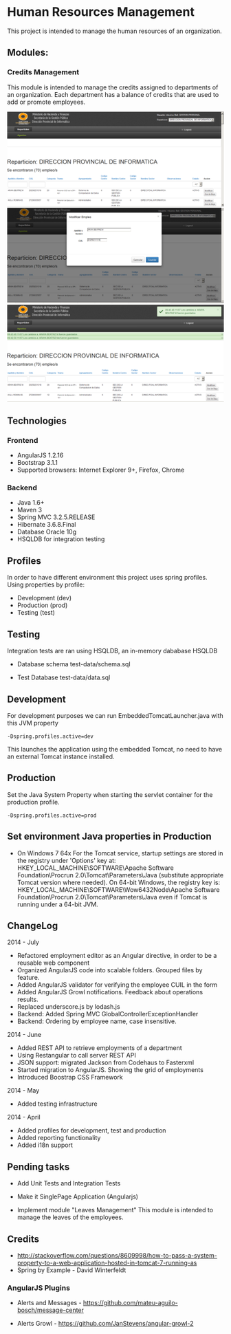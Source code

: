 
# Human Resources Management

This project is intended to manage the human resources of an organization.

## Modules:
### Credits Management

This module is intended to manage the credits assigned to departments of an organization. 
Each department has a balance of credits that are used to add or promote employees.

![](./documentation/doc01.png)
![](./documentation/doc02.png)
![](./documentation/doc03.png)

## Technologies
### Frontend

- AngularJS 1.2.16 
- Bootstrap 3.1.1
- Supported browsers: Internet Explorer 9+, Firefox, Chrome

### Backend
- Java 1.6+
- Maven 3 
- Spring MVC 3.2.5.RELEASE 
- Hibernate 3.6.8.Final 
- Database Oracle 10g 
- HSQLDB for integration testing

## Profiles

In order to have different environment this project uses spring profiles. Using properties by profile: 

 - Development (dev)
 - Production (prod)
 - Testing (test)

## Testing


Integration tests are ran using HSQLDB, an in-memory dababase HSQLDB

 - Database schema
test-data/schema.sql

 - Test Database
test-data/data.sql

## Development

For development purposes we can run EmbeddedTomcatLauncher.java with this JVM property

```
-Dspring.profiles.active=dev
```
This launches the application using the embedded Tomcat, no need to have an external Tomcat instance installed.


## Production

Set the Java System Property when starting the servlet container for the production profile.


```
-Dspring.profiles.active=prod
```

## Set environment Java properties in Production
 - On Windows 7 64x
For the Tomcat service, startup settings are stored in the registry under 'Options' key at:
HKEY_LOCAL_MACHINE\SOFTWARE\Apache Software Foundation\Procrun 2.0\Tomcat<X>\Parameters\Java
(substitute appropriate Tomcat version where needed).
On 64-bit Windows, the registry key is:
HKEY_LOCAL_MACHINE\SOFTWARE\Wow6432Node\Apache Software Foundation\Procrun 2.0\Tomcat<X>\Parameters\Java
even if Tomcat is running under a 64-bit JVM.


## ChangeLog

2014 - July
 
 - Refactored employment editor as an Angular directive, in order to be a reusable web component
 - Organized AngularJS code into scalable folders. Grouped files by feature.
 - Added AngularJS validator for verifying the employee CUIL in the form
 - Added AngularJS Growl notifications. Feedback about operations results.
 - Replaced underscore.js by lodash.js
 - Backend: Added Spring MVC GlobalControllerExceptionHandler
 - Backend: Ordering by employee name, case insensitive.

2014 - June

 - Added REST API to retrieve employments of a department
 - Using Restangular to call server REST API 
 - JSON support: migrated Jackson from Codehaus to Fasterxml
 - Started migration to AngularJS. Showing the grid of employments
 - Introduced Boostrap CSS Framework
 
2014 - May

 - Added testing infrastructure

2014 - April

 - Added profiles for development, test and production
 - Added reporting functionality
 - Added i18n support


## Pending tasks

- Add Unit Tests and Integration Tests
- Make it SinglePage Application (Angularjs) 

- Implement module "Leaves Management" This module is intended to manage the leaves of the employees.


## Credits

- http://stackoverflow.com/questions/8609998/how-to-pass-a-system-property-to-a-web-application-hosted-in-tomcat-7-running-as
- Spring by Example - David Winterfeldt

### AngularJS Plugins

- Alerts and Messages - 
https://github.com/mateu-aguilo-bosch/message-center

- Alerts Growl - https://github.com/JanStevens/angular-growl-2